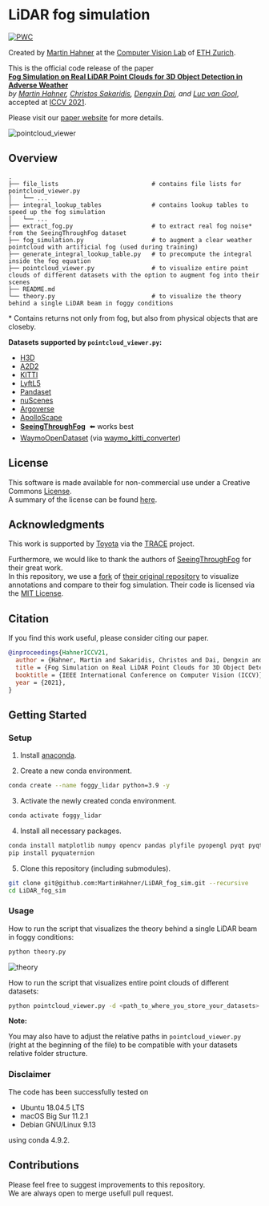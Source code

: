 # LiDAR fog simulation

[![PWC](https://img.shields.io/endpoint.svg?url=https://paperswithcode.com/badge/fog-simulation-on-real-lidar-point-clouds-for/3d-object-detection-on-stf)](https://paperswithcode.com/sota/3d-object-detection-on-stf?p=fog-simulation-on-real-lidar-point-clouds-for)

Created by [Martin Hahner](https://sites.google.com/view/martinhahner/home) at the [Computer Vision Lab](https://vision.ee.ethz.ch/) of [ETH Zurich](https://ethz.ch/).

This is the official code release of the paper <br> 
**[Fog Simulation on Real LiDAR Point Clouds for 3D Object Detection in Adverse Weather](https://arxiv.org/abs/2108.05249)** <br>
*by [Martin Hahner](https://www.trace.ethz.ch/team/members/martin.html), [Christos Sakaridis](https://www.trace.ethz.ch/team/members/christos.html), [Dengxin Dai](https://www.trace.ethz.ch/team/members/dengxin.html), and [Luc van Gool](https://www.trace.ethz.ch/team/members/luc.html)*, accepted at [ICCV 2021](http://iccv2021.thecvf.com). <br>

Please visit our [paper website](https://trace.ethz.ch/lidar_fog_sim) for more details.

![pointcloud_viewer](https://user-images.githubusercontent.com/14181188/115385936-0e033b00-a1d9-11eb-9d55-75969ae7ce47.gif)

## Overview

    .
    ├── file_lists                          # contains file lists for pointcloud_viewer.py
    │   └── ...
    ├── integral_lookup_tables              # contains lookup tables to speed up the fog simulation
    │   └── ... 
    ├── extract_fog.py                      # to extract real fog noise* from the SeeingThroughFog dataset
    ├── fog_simulation.py                   # to augment a clear weather pointcloud with artificial fog (used during training)
    ├── generate_integral_lookup_table.py   # to precompute the integral inside the fog equation
    ├── pointcloud_viewer.py                # to visualize entire point clouds of different datasets with the option to augment fog into their scenes
    ├── README.md
    └── theory.py                           # to visualize the theory behind a single LiDAR beam in foggy conditions


\* Contains returns not only from fog, but also from physical objects that are closeby.

**Datasets supported by `pointcloud_viewer.py`:**
- [H3D](https://usa.honda-ri.com/H3D)
- [A2D2](https://www.a2d2.audi/a2d2/en.html)
- [KITTI](http://www.cvlibs.net/datasets/kitti/eval_object.php?obj_benchmark=3d)
- [LyftL5](https://self-driving.lyft.com/level5/prediction/)
- [Pandaset](https://pandaset.org/)
- [nuScenes](https://www.nuscenes.org/nuscenes)
- [Argoverse](https://www.argoverse.org/data.html#tracking-link)
- [ApolloScape](http://apolloscape.auto/tracking.html)
- **[SeeingThroughFog](https://www.cs.princeton.edu/~fheide/AdverseWeatherFusion/)** &nbsp;:arrow_left: works best
- [WaymoOpenDataset](https://waymo.com/open/) (via [waymo_kitti_converter](https://github.com/caizhongang/waymo_kitti_converter))


## License

This software is made available for non-commercial use under a Creative Commons [License](LICENSE).<br>
A summary of the license can be found [here](https://creativecommons.org/licenses/by-nc/4.0/).


## Acknowledgments

This work is supported by [Toyota](https://www.toyota-europe.com/) via the [TRACE](https://www.trace.ethz.ch/) project.

Furthermore, we would like to thank the authors of [SeeingThroughFog](https://www.cs.princeton.edu/~fheide/AdverseWeatherFusion/) for their great work. <br>
In this repository, we use a [fork](https://github.com/MartinHahner/SeeingThroughFog) of [their original repository](https://github.com/princeton-computational-imaging/SeeingThroughFog) to visualize annotations and compare to their fog simulation. Their code is licensed via the [MIT License](https://github.com/princeton-computational-imaging/SeeingThroughFog/blob/master/LICENSE).

## Citation

If you find this work useful, please consider citing our paper.
```bibtex
@inproceedings{HahnerICCV21,
  author = {Hahner, Martin and Sakaridis, Christos and Dai, Dengxin and Van Gool, Luc},
  title = {Fog Simulation on Real LiDAR Point Clouds for 3D Object Detection in Adverse Weather},
  booktitle = {IEEE International Conference on Computer Vision (ICCV)},
  year = {2021},
}
```


## Getting Started

### Setup

1) Install [anaconda](https://docs.anaconda.com/anaconda/install/).

2) Create a new conda environment.

```bash
conda create --name foggy_lidar python=3.9 -y
```

3) Activate the newly created conda environment.

```bash
conda activate foggy_lidar
```

4) Install all necessary packages.

```bash
conda install matplotlib numpy opencv pandas plyfile pyopengl pyqt pyqtgraph quaternion scipy tqdm -c conda-forge -y
pip install pyquaternion
```

5) Clone this repository (including submodules).
```bash
git clone git@github.com:MartinHahner/LiDAR_fog_sim.git --recursive
cd LiDAR_fog_sim
```

### Usage

How to run the script that visualizes the theory behind a single LiDAR beam in foggy conditions:

```bash
python theory.py
```
![theory](https://user-images.githubusercontent.com/14181188/115370049-f9b74200-a1c8-11eb-88d0-474b8dd5daa3.gif)

How to run the script that visualizes entire point clouds of different datasets:

```bash
python pointcloud_viewer.py -d <path_to_where_you_store_your_datasets>
```

**Note:**

You may also have to adjust the relative paths in `pointcloud_viewer.py` (right at the beginning of the file) to be compatible with your datasets relative folder structure.

### Disclaimer

The code has been successfully tested on
- Ubuntu 18.04.5 LTS
- macOS Big Sur 11.2.1
- Debian GNU/Linux 9.13

using conda 4.9.2.


## Contributions
Please feel free to suggest improvements to this repository.<br> 
We are always open to merge usefull pull request.
